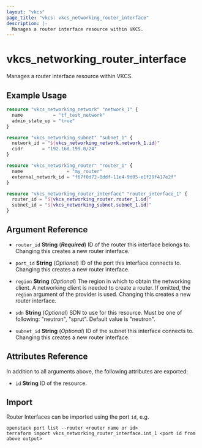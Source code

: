 ```yaml
---
layout: "vkcs"
page_title: "vkcs: vkcs_networking_router_interface"
description: |-
  Manages a router interface resource within VKCS.
---
```


# vkcs_networking_router_interface

Manages a router interface resource within VKCS.

## Example Usage
```terraform
resource "vkcs_networking_network" "network_1" {
  name           = "tf_test_network"
  admin_state_up = "true"
}

resource "vkcs_networking_subnet" "subnet_1" {
  network_id = "${vkcs_networking_network.network_1.id}"
  cidr       = "192.168.199.0/24"
}

resource "vkcs_networking_router" "router_1" {
  name                = "my_router"
  external_network_id = "f67f0d72-0ddf-11e4-9d95-e1f29f417e2f"
}

resource "vkcs_networking_router_interface" "router_interface_1" {
  router_id = "${vkcs_networking_router.router_1.id}"
  subnet_id = "${vkcs_networking_subnet.subnet_1.id}"
}
```

## Argument Reference
- `router_id` **String** (***Required***) ID of the router this interface belongs to. Changing this creates a new router interface.

- `port_id` **String** (*Optional*) ID of the port this interface connects to. Changing this creates a new router interface.

- `region` **String** (*Optional*) The region in which to obtain the networking client. A networking client is needed to create a router. If omitted, the `region` argument of the provider is used. Changing this creates a new router interface.

- `sdn` **String** (*Optional*) SDN to use for this resource. Must be one of following: "neutron", "sprut". Default value is "neutron".

- `subnet_id` **String** (*Optional*) ID of the subnet this interface connects to. Changing this creates a new router interface.


## Attributes Reference
In addition to all arguments above, the following attributes are exported:
- `id` **String** ID of the resource.



## Import

Router Interfaces can be imported using the port `id`, e.g.

```shell
openstack port list --router <router name or id>
terraform import vkcs_networking_router_interface.int_1 <port id from above output>
```
